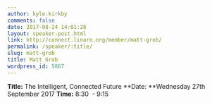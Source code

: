 ```yaml
---
author: kyle.kirkby
comments: false
date: 2017-08-24 14:01:28
layout: speaker-post.html
link: http://connect.linaro.org/member/matt-grob/
permalink: /speaker/:title/
slug: matt-grob
title: Matt Grob
wordpress_id: 5867
---
```


**Title:** The Intelligent, Connected Future
**Date: **Wednesday 27th September 2017
**Time:** 8:30  - 9:15